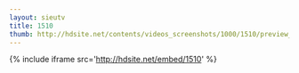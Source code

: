 ```yaml
---
layout: sieutv
title: 1510
thumb: http://hdsite.net/contents/videos_screenshots/1000/1510/preview_360p.mp4.jpg
---
```

{% include iframe src='http://hdsite.net/embed/1510' %}
 
